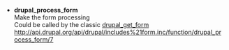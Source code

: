 * **drupal_process_form**   
Make the form processing   
Could be called by the classic [drupal_get_form](http://api.drupal.org/api/drupal/includes%21form.inc/function/drupal_build_form/7)
http://api.drupal.org/api/drupal/includes%21form.inc/function/drupal_process_form/7